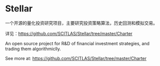 Stellar
=========

一个开源的量化投资研究项目，主要研究投资策略算法，历史回测和模拟交易。

详见：https://github.com/SCITLAS/Stellar/tree/master/Charter



An open source project for R&D of financial investment strategies, and trading them algorithmiclly.

See more at: https://github.com/SCITLAS/Stellar/tree/master/Charter


